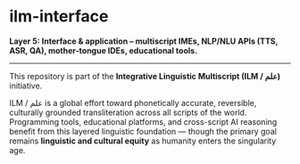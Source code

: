 # ilm-interface

**Layer 5: Interface & application – multiscript IMEs, NLP/NLU APIs (TTS, ASR, QA), mother-tongue IDEs, educational tools.**

---

This repository is part of the **Integrative Linguistic Multiscript (ILM / علم)** initiative.

ILM / علم is a global effort toward phonetically accurate, reversible, culturally grounded transliteration across all scripts of the world. Programming tools, educational platforms, and cross-script AI reasoning benefit from this layered linguistic foundation — though the primary goal remains **linguistic and cultural equity** as humanity enters the singularity age.

